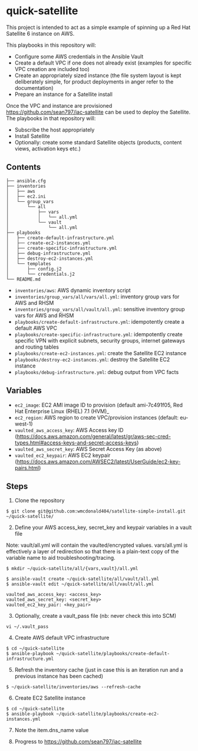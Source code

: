 # quick-satellite

This project is intended to act as a simple example of spinning up a Red Hat Satellite 6 instance on AWS.

This playbooks in this repository will:

- Configure some AWS credentials in the Ansible Vault
- Create a default VPC if one does not already exist (examples for specific VPC creation are included too)
- Create an appropriately sized instance (the file system layout is kept deliberately simple, for product deployments in anger refer to the documentation)
- Prepare an instance for a Satellite install

Once the VPC and instance are provisioned https://github.com/sean797/iac-satellite can be used to deploy the Satellite. The playbooks in that repository will:

- Subscribe the host appropriately
- Install Satellite
- Optionally: create some standard Satellite objects (products, content views, activation keys etc.)

## Contents

```
├── ansible.cfg
├── inventories
│   ├── aws
│   ├── ec2.ini
│   └── group_vars
│       └── all
│           ├── vars
│           │   └── all.yml
│           └── vault
│               └── all.yml
├── playbooks
│   ├── create-default-infrastructure.yml
│   ├── create-ec2-instances.yml
│   ├── create-specific-infrastructure.yml
│   ├── debug-infrastructure.yml
│   ├── destroy-ec2-instances.yml
│   └── templates
│       ├── config.j2
│       └── credentials.j2
└── README.md
```

- `inventories/aws`: AWS dynamic inventory script
- `inventories/group_vars/all/vars/all.yml`: inventory group vars for AWS and RHSM
- `inventories/group_vars/all/vault/all.yml`: sensitive inventory group vars for AWS and RHSM
- `playbooks/create-default-infrastructure.yml`: idempotently create a default AWS VPC 
- `playbooks/create-specific-infrastructure.yml`: idempotently create specific VPN with explicit subnets, security groups, internet gateways and routing tables
- `playbooks/create-ec2-instances.yml`: create the Satellite EC2 instance
- `playbooks/destroy-ec2-instances.yml`: destroy the Satellite EC2 instance
- `playbooks/debug-infrastructure.yml`: debug output from VPC facts

## Variables

- `ec2_image`: EC2 AMI image ID to provision (default ami-7c491f05, Red Hat Enterprise Linux (RHEL) 7.1 (HVM)_
- `ec2_region`: AWS region to create VPC/provision instances (default: eu-west-1)
- `vaulted_aws_access_key`: AWS Access key ID (https://docs.aws.amazon.com/general/latest/gr/aws-sec-cred-types.html#access-keys-and-secret-access-keys)
- `vaulted_aws_secret_key`: AWS Secret Access Key (as above)
- `vaulted_ec2_keypair`: AWS EC2 keypair (https://docs.aws.amazon.com/AWSEC2/latest/UserGuide/ec2-key-pairs.html)

## Steps
1. Clone the repository
```
$ git clone git@github.com:wmcdonald404/satellite-simple-install.git ~/quick-satellite/
```

2. Define your AWS access_key, secret_key and keypair variables in a vault file

Note: vault/all.yml will contain the vaulted/encrypted values.  vars/all.yml is effectively a layer of redirection so that there is a plain-text copy of the variable name to aid troubleshooting/tracing.

```
$ mkdir ~/quick-satellite/all/{vars,vault}/all.yml

$ ansible-vault create ~/quick-satellite/all/vault/all.yml
$ ansible-vault edit ~/quick-satellite/all/vault/all.yml

vaulted_aws_access_key: <access_key>
vaulted_aws_secret_key: <secret_key>
vaulted_ec2_key_pair: <key_pair>
```
3. Optionally, create a vault_pass file (nb: never check this into SCM)
```
vi ~/.vault_pass
```
4. Create AWS default VPC infrastructure
```
$ cd ~/quick-satellite
$ ansible-playbook ~/quick-satellite/playbooks/create-default-infrastructure.yml
```
5. Refresh the inventory cache (just in case this is an iteration run and a previous instance has been cached)
```
$ ~/quick-satellite/inventories/aws --refresh-cache
```
6. Create EC2 Satellite instance
```
$ cd ~/quick-satellite
$ ansible-playbook ~/quick-satellite/playbooks/create-ec2-instances.yml
```
7. Note the item.dns_name value

8. Progress to https://github.com/sean797/iac-satellite
